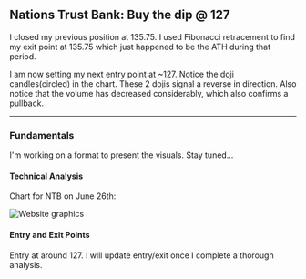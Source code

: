 ## Nations Trust Bank: Buy the dip @ 127

I closed my previous position at 135.75. I used Fibonacci retracement to find my exit point at 135.75 which just happened to be the ATH during that period.

I am now setting my next entry point at ~127. Notice the doji candles(circled) in the chart. These 2 dojis signal a reverse in direction. Also notice that the volume has decreased considerably, which also confirms a pullback.

---

### Fundamentals

I'm working on a format to present the visuals. Stay tuned...

#### Technical Analysis

Chart for NTB on June 26th:

![Website graphics](https://github.com/stockpickslk/stockpickslk.github.io/assets/173802017/476e58d6-f93d-4dac-a234-2353d177aec2)


#### Entry and Exit Points

Entry at around 127. I will update entry/exit once I complete a thorough analysis.

